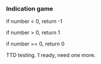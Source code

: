 ### Indication game

if number < 0, return -1

if number > 0, return 1

if number == 0, return 0

TTD testing. 1 ready, need one more.